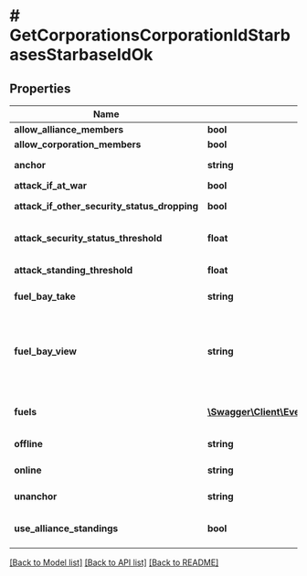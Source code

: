 # # GetCorporationsCorporationIdStarbasesStarbaseIdOk

## Properties

Name | Type | Description | Notes
------------ | ------------- | ------------- | -------------
**allow_alliance_members** | **bool** | allow_alliance_members boolean |
**allow_corporation_members** | **bool** | allow_corporation_members boolean |
**anchor** | **string** | Who can anchor starbase (POS) and its structures |
**attack_if_at_war** | **bool** | attack_if_at_war boolean |
**attack_if_other_security_status_dropping** | **bool** | attack_if_other_security_status_dropping boolean |
**attack_security_status_threshold** | **float** | Starbase (POS) will attack if target&#39;s security standing is lower than this value | [optional]
**attack_standing_threshold** | **float** | Starbase (POS) will attack if target&#39;s standing is lower than this value | [optional]
**fuel_bay_take** | **string** | Who can take fuel blocks out of the starbase (POS)&#39;s fuel bay |
**fuel_bay_view** | **string** | Who can view the starbase (POS)&#39;s fule bay. Characters either need to have required role or belong to the starbase (POS) owner&#39;s corporation or alliance, as described by the enum, all other access settings follows the same scheme |
**fuels** | [**\Swagger\Client\Eve\Model\GetCorporationsCorporationIdStarbasesStarbaseIdFuel[]**](GetCorporationsCorporationIdStarbasesStarbaseIdFuel.md) | Fuel blocks and other things that will be consumed when operating a starbase (POS) | [optional]
**offline** | **string** | Who can offline starbase (POS) and its structures |
**online** | **string** | Who can online starbase (POS) and its structures |
**unanchor** | **string** | Who can unanchor starbase (POS) and its structures |
**use_alliance_standings** | **bool** | True if the starbase (POS) is using alliance standings, otherwise using corporation&#39;s |

[[Back to Model list]](../../README.md#models) [[Back to API list]](../../README.md#endpoints) [[Back to README]](../../README.md)
